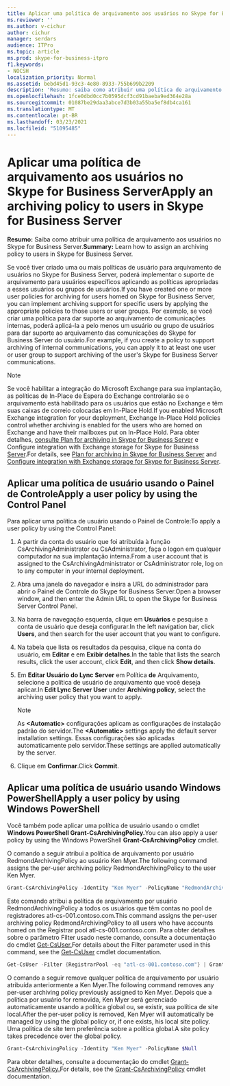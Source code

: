 ```yaml
---
title: Aplicar uma política de arquivamento aos usuários no Skype for Business Server
ms.reviewer: ''
ms.author: v-cichur
author: cichur
manager: serdars
audience: ITPro
ms.topic: article
ms.prod: skype-for-business-itpro
f1.keywords:
- NOCSH
localization_priority: Normal
ms.assetid: bebd45d1-93c3-4e80-8933-755b699b2209
description: 'Resumo: saiba como atribuir uma política de arquivamento aos usuários no Skype for Business Server.'
ms.openlocfilehash: 1fce0dbd0cc7b0595dcf3cd91baeba9ed364e28a
ms.sourcegitcommit: 01087be29daa3abce7d3b03a55ba5ef8db4ca161
ms.translationtype: MT
ms.contentlocale: pt-BR
ms.lasthandoff: 03/23/2021
ms.locfileid: "51095485"
---
```

# <a name="apply-an-archiving-policy-to-users-in-skype-for-business-server"></a><span data-ttu-id="34c14-103">Aplicar uma política de arquivamento aos usuários no Skype for Business Server</span><span class="sxs-lookup"><span data-stu-id="34c14-103">Apply an archiving policy to users in Skype for Business Server</span></span>

<span data-ttu-id="34c14-104">**Resumo:** Saiba como atribuir uma política de arquivamento aos usuários no Skype for Business Server.</span><span class="sxs-lookup"><span data-stu-id="34c14-104">**Summary:** Learn how to assign an archiving policy to users in Skype for Business Server.</span></span>
  
<span data-ttu-id="34c14-105">Se você tiver criado uma ou mais políticas de usuário para arquivamento de usuários no Skype for Business Server, poderá implementar o suporte de arquivamento para usuários específicos aplicando as políticas apropriadas a esses usuários ou grupos de usuários.</span><span class="sxs-lookup"><span data-stu-id="34c14-105">If you have created one or more user policies for archiving for users homed on Skype for Business Server, you can implement archiving support for specific users by applying the appropriate policies to those users or user groups.</span></span> <span data-ttu-id="34c14-106">Por exemplo, se você criar uma política para dar suporte ao arquivamento de comunicações internas, poderá aplicá-la a pelo menos um usuário ou grupo de usuários para dar suporte ao arquivamento das comunicações do Skype for Business Server do usuário.</span><span class="sxs-lookup"><span data-stu-id="34c14-106">For example, if you create a policy to support archiving of internal communications, you can apply it to at least one user or user group to support archiving of the user's Skype for Business Server communications.</span></span>
  
> [!NOTE]
> <span data-ttu-id="34c14-107">Se você habilitar a integração do Microsoft Exchange para sua implantação, as políticas de In-Place de Espera do Exchange controlarão se o arquivamento está habilitado para os usuários que estão no Exchange e têm suas caixas de correio colocadas em In-Place Hold.</span><span class="sxs-lookup"><span data-stu-id="34c14-107">If you enabled Microsoft Exchange integration for your deployment, Exchange In-Place Hold policies control whether archiving is enabled for the users who are homed on Exchange and have their mailboxes put on In-Place Hold.</span></span> <span data-ttu-id="34c14-108">Para obter detalhes, [consulte Plan for archiving in Skype for Business Server](../../plan-your-deployment/archiving/archiving.md) e Configure integration with Exchange storage for Skype for Business [Server](../../deploy/deploy-archiving/configure-integration-with-exchange-storage.md).</span><span class="sxs-lookup"><span data-stu-id="34c14-108">For details, see [Plan for archiving in Skype for Business Server](../../plan-your-deployment/archiving/archiving.md) and [Configure integration with Exchange storage for Skype for Business Server](../../deploy/deploy-archiving/configure-integration-with-exchange-storage.md).</span></span> 
  
## <a name="apply-a-user-policy-by-using-the-control-panel"></a><span data-ttu-id="34c14-109">Aplicar uma política de usuário usando o Painel de Controle</span><span class="sxs-lookup"><span data-stu-id="34c14-109">Apply a user policy by using the Control Panel</span></span>

<span data-ttu-id="34c14-110">Para aplicar uma política de usuário usando o Painel de Controle:</span><span class="sxs-lookup"><span data-stu-id="34c14-110">To apply a user policy by using the Control Panel:</span></span>
  
1. <span data-ttu-id="34c14-111">A partir da conta do usuário que foi atribuída à função CsArchivingAdministrator ou CsAdministrator, faça o logon em qualquer computador na sua implantação interna.</span><span class="sxs-lookup"><span data-stu-id="34c14-111">From a user account that is assigned to the CsArchivingAdministrator or CsAdministrator role, log on to any computer in your internal deployment.</span></span> 
    
2. <span data-ttu-id="34c14-112">Abra uma janela do navegador e insira a URL do administrador para abrir o Painel de Controle do Skype for Business Server.</span><span class="sxs-lookup"><span data-stu-id="34c14-112">Open a browser window, and then enter the Admin URL to open the Skype for Business Server Control Panel.</span></span> 
    
3. <span data-ttu-id="34c14-113">Na barra de navegação esquerda, clique em **Usuários** e pesquise a conta de usuário que deseja configurar.</span><span class="sxs-lookup"><span data-stu-id="34c14-113">In the left navigation bar, click **Users**, and then search for the user account that you want to configure.</span></span> 
    
4. <span data-ttu-id="34c14-114">Na tabela que lista os resultados da pesquisa, clique na conta do usuário, em **Editar** e em **Exibir detalhes**.</span><span class="sxs-lookup"><span data-stu-id="34c14-114">In the table that lists the search results, click the user account, click **Edit**, and then click **Show details**.</span></span>
    
5. <span data-ttu-id="34c14-115">Em **Editar Usuário do Lync Server** em Política **de** Arquivamento, selecione a política de usuário de arquivamento que você deseja aplicar.</span><span class="sxs-lookup"><span data-stu-id="34c14-115">In **Edit Lync Server User** under **Archiving policy**, select the archiving user policy that you want to apply.</span></span>
    
    > [!NOTE]
    > <span data-ttu-id="34c14-116">As **\<Automatic\>** configurações aplicam as configurações de instalação padrão do servidor.</span><span class="sxs-lookup"><span data-stu-id="34c14-116">The **\<Automatic\>** settings apply the default server installation settings.</span></span> <span data-ttu-id="34c14-117">Essas configurações são aplicadas automaticamente pelo servidor.</span><span class="sxs-lookup"><span data-stu-id="34c14-117">These settings are applied automatically by the server.</span></span>
  
6. <span data-ttu-id="34c14-118">Clique em **Confirmar**.</span><span class="sxs-lookup"><span data-stu-id="34c14-118">Click **Commit**.</span></span>
    
## <a name="apply-a-user-policy-by-using-windows-powershell"></a><span data-ttu-id="34c14-119">Aplicar uma política de usuário usando Windows PowerShell</span><span class="sxs-lookup"><span data-stu-id="34c14-119">Apply a user policy by using Windows PowerShell</span></span>

<span data-ttu-id="34c14-120">Você também pode aplicar uma política de usuário usando o cmdlet **Windows PowerShell Grant-CsArchivingPolicy.**</span><span class="sxs-lookup"><span data-stu-id="34c14-120">You can also apply a user policy by using the Windows PowerShell **Grant-CsArchivingPolicy** cmdlet.</span></span>
  
<span data-ttu-id="34c14-121">O comando a seguir atribui a política de arquivamento por usuário RedmondArchivingPolicy ao usuário Ken Myer.</span><span class="sxs-lookup"><span data-stu-id="34c14-121">The following command assigns the per-user archiving policy RedmondArchivingPolicy to the user Ken Myer.</span></span>
  
```PowerShell
Grant-CsArchivingPolicy -Identity "Ken Myer" -PolicyName "RedmondArchivingPolicy"
```

<span data-ttu-id="34c14-122">Este comando atribui a política de arquivamento por usuário RedmondArchivingPolicy a todos os usuários que têm contas no pool de registradores atl-cs-001.contoso.com.</span><span class="sxs-lookup"><span data-stu-id="34c14-122">This command assigns the per-user archiving policy RedmondArchivingPolicy to all users who have accounts homed on the Registrar pool atl-cs-001.contoso.com.</span></span> <span data-ttu-id="34c14-123">Para obter detalhes sobre o parâmetro Filter usado neste comando, consulte a documentação do cmdlet [Get-CsUser.](/powershell/module/skype/get-csuser?view=skype-ps)</span><span class="sxs-lookup"><span data-stu-id="34c14-123">For details about the Filter parameter used in this command, see the [Get-CsUser](/powershell/module/skype/get-csuser?view=skype-ps) cmdlet documentation.</span></span>
  
```PowerShell
Get-CsUser -Filter {RegistrarPool -eq "atl-cs-001.contoso.com"} | Grant-CsArchivingPolicy -PolicyName "RedmondArchivingPolicy"
```

<span data-ttu-id="34c14-124">O comando a seguir remove qualquer política de arquivamento por usuário atribuída anteriormente a Ken Myer.</span><span class="sxs-lookup"><span data-stu-id="34c14-124">The following command removes any per-user archiving policy previously assigned to Ken Myer.</span></span> <span data-ttu-id="34c14-125">Depois que a política por usuário for removida, Ken Myer será gerenciado automaticamente usando a política global ou, se existir, sua política de site local.</span><span class="sxs-lookup"><span data-stu-id="34c14-125">After the per-user policy is removed, Ken Myer will automatically be managed by using the global policy or, if one exists, his local site policy.</span></span> <span data-ttu-id="34c14-126">Uma política de site tem preferência sobre a política global.</span><span class="sxs-lookup"><span data-stu-id="34c14-126">A site policy takes precedence over the global policy.</span></span>
  
```PowerShell
Grant-CsArchivingPolicy -Identity "Ken Myer" -PolicyName $Null
```

<span data-ttu-id="34c14-127">Para obter detalhes, consulte a documentação do cmdlet [Grant-CsArchivingPolicy.](/powershell/module/skype/grant-csarchivingpolicy?view=skype-ps)</span><span class="sxs-lookup"><span data-stu-id="34c14-127">For details, see the [Grant-CsArchivingPolicy](/powershell/module/skype/grant-csarchivingpolicy?view=skype-ps) cmdlet documentation.</span></span>
